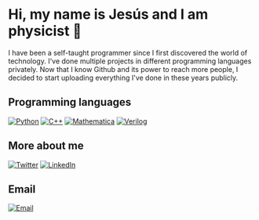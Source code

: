 # Hi, my name is Jesús and I am physicist 👋

I have been a self-taught programmer since I first discovered the world of technology. I've done multiple projects in different programming languages ​​privately. Now that I know Github and its power to reach more people, I decided to start uploading everything I've done in these years publicly. 

##  Programming languages
[![Python](https://img.shields.io/badge/Python-3.11-blue?style=for-the-badge&logo=python&logoColor=white&labelColor=101010)]()
[![C++](https://img.shields.io/badge/C++-17-9146FF?style=for-the-badge&logo=cplusplus&logoColor=white&labelColor=101010)]()
[![Mathematica](https://img.shields.io/badge/Mathematica-13.1-FF0000?style=for-the-badge&logo=wolframmathematica&logoColor=white&labelColor=101010)]()
[![Verilog](https://img.shields.io/badge/Hardware-Verilog-green?style=for-the-badge&logoColor=white&labelColor=101010)]()

##  More about me
[![Twitter](https://img.shields.io/badge/Twitter-@JimenezArias95-1DA1F2?style=for-the-badge&logo=twitter&logoColor=white&labelColor=101010)](https://twitter.com/JimenezArias95)
[![LinkedIn](https://img.shields.io/badge/LinkedIn-jjarias951230-0077B5?style=for-the-badge&logo=linkedin&logoColor=white&labelColor=101010)](https://www.linkedin.com/in/jjarias951230/)

## Email
[![Email](https://img.shields.io/badge/Personal_email-jeans951230@gmail.com-D14836?style=for-the-badge&logo=gmail&logoColor=white&labelColor=101010)](mailto:jeans951230@gmail.com)
